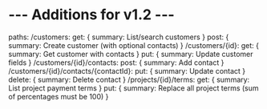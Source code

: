 # --- Additions for v1.2 ---
paths:
  /customers:
    get: { summary: List/search customers }
    post: { summary: Create customer (with optional contacts) }
  /customers/{id}:
    get: { summary: Get customer with contacts }
    put: { summary: Update customer fields }
  /customers/{id}/contacts:
    post: { summary: Add contact }
  /customers/{id}/contacts/{contactId}:
    put: { summary: Update contact }
    delete: { summary: Delete contact }
  /projects/{id}/terms:
    get: { summary: List project payment terms }
    put: { summary: Replace all project terms (sum of percentages must be 100) }
